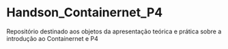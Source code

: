 # Handson_Containernet_P4
Repositório destinado aos objetos da apresentação teórica e prática sobre a introdução ao Containernet e P4

